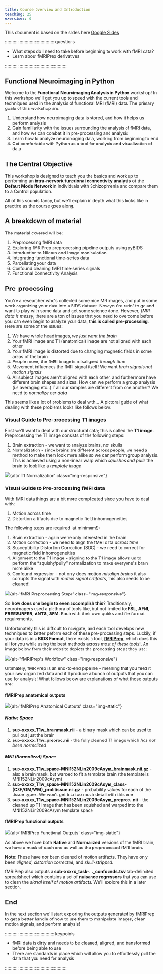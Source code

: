 ```yaml
---
title: Course Overview and Introduction
teaching: 25
exercises: 0
---
```


This document is based on the slides here [Google Slides](https://docs.google.com/presentation/d/1er6dQcERL-Yeb5-7A29tJnmqgHNaLpTLXM3e-SmpjDg/edit#slide=id.g484812a0c7_6_1)

:::::::::::::::::::::::::::::::::::::::: questions

- What steps do I need to take before beginning to work with fMRI data?
- Learn about fMRIPrep derivatives

::::::::::::::::::::::::::::::::::::::::::::::::::

## Functional Neuroimaging in Python

Welcome to the **Functional Neuroimaging Analysis in Python** workshop! In this workshpo we'll get you up to speed with the current tools and techniques used in the analysis of functional MRI (fMRI) data. The primary goals of this workshop are:

1. Understand how neuroimaging data is stored, and how it helps us perform analysis
2. Gain familiarity with the issues surrounding the analysis of fMRI data, and how we can combat it in pre-processing and analysis
3. Learn how to analyze neuroimaging data, working from beginning to end
4. Get comfortable with Python as a tool for analysis and visualization of data

## The Central Objective

This workshop is designed to teach you the basics and work up to performing an **intra-network functional connectivity analysis** of the **Default Mode Network** in individuals with Schizophrenia and compare them to a Control population.

All of this sounds fancy, but we'll explain in depth what this looks like in practice as the course goes along.

## A breakdown of material

The material covered will be:

1. Preprocessing fMRI data
2. Exploring fMRIPrep preprocessing pipeline outputs using pyBIDS
3. Introduction to Nilearn and Image manipulation
4. Integrating functional time-series data
5. Parcellating your data
6. Confound cleaning fMRI time-series signals
7. Functional Connectivity Analysis

## Pre-processing

You're a researcher who's collected some nice MR images, and put in some work organizing your data into a BIDS dataset. Now you're rarin' to go and want to play with some data and get some science done. However, *fMRI data is messy*, there are a ton of issues that you need to overcome before you can even begin to analyze your data, **this is called pre-processing**. Here are some of the issues:

1. We have whole head images, *we just want the brain*
2. Your fMRI image and T1 (anatomical) image are not aligned with each other
3. Your fMRI image is distorted due to changing magnetic fields in some areas of the brain
4. People move, the fMRI image is misaligned *through time*
5. Movement influences the fMRI signal itself! We want *brain signals not motion signals*
6. All subject images aren't aligned with each other, and furthermore have different brain shapes and sizes. How can we perform a group analysis (i.e averaging etc..) if all our samples are different from one another? We need to *normalize our data*

This seems like a lot of problems to deal with... A pictoral guide of what dealing with these problems looks like follows below:

### Visual Guide to Pre-processing T1 images

First we'll want to deal with our structural data; this is called the **T1 image**. Preprocessing the T1 image consists of the following steps:

1. Brain extraction - we want to analyze brains, not skulls
2. Normalization - since brains are different across people, we need a method to make them look more alike so we can perform group analysis. This is achieved using a non-linear warp which *squishes and pulls* the brain to look like a *template image*

![](fig/animated_t1_mni.gif){alt='T1 Normalization' class="img-responsive"}

### Visual Guide to Pre-processing fMRI data

With fMRI data things are a bit more complicated since you have to deal with:

1. Motion across time
2. Distortion artifacts due to magnetic field inhomogeneities

The following steps are required (at minimum!):

1. Brain extraction - again we're only interested in the brain
2. Motion correction - we need to align the fMRI data *across time*
3. Susceptibility Distortion Correction (SDC) - we need to correct for magnetic field inhomogeneities
4. Alignment to the T1 image - aligning to the T1 image allows us to perform the \*squishy/pully" normalization to make everyone's brain more alike
5. Confound regression - not only does motion *misalign brains* it also corrupts the signal with *motion signal artifacts*, this also needs to be cleaned!

![](fig/animated_fmri_preproc.gif){alt='fMRI Preprocessing Steps' class="img-responsive"}

So **how does one begin to even accomplish this**? Traditionally, neuroimagers used a plethora of tools like, but not limited to: **FSL**, **AFNI**, **FREESURFER**, **ANTS**, **SPM**. Each with their own quirks and file format requirements.

Unfortunately this is difficult to navigate, and each tool develops new techniques to better peform each of these pre-processing steps. Luckily, if your data is in a **BIDS Format**, there exists a tool, [**fMRIPrep**](https://fmriprep.org), which does this all for you while using the best methods across *most of these tools*!. An image below from their website depicts the processing steps they use:

![](https://github.com/oesteban/fmriprep/raw/38a63e9504ab67812b63813c5fe9af882109408e/docs/_static/fmriprep-workflow-all.png){alt="fMRIPrep's Workflow" class="img-responsive"}

Ultimately, fMRIPrep is an end-to-end pipeline - meaning that you feed it your raw organized data and it'll produce a bunch of outputs that you can use for analysis! What follows below are explanations of what those outputs are:

#### fMRIPrep anatomical outputs

![](fig/fmriprep_anat_out.png){alt='fMRIPrep Anatomical Outputs' class="img-static"}

##### Native Space

1. **sub-xxxxx\_T1w\_brainmask.nii** - a binary mask which can be used to pull out just the brain
2. **sub-xxxxx\_T1w\_preproc.nii** - the fully cleaned T1 image which *has not been normalized*

##### MNI (Normalized) Space

1. **sub-xxxxx\_T1w\_space-MNI152NLin2009cAsym\_brainmask.nii.gz** - also a brain mask, but warped to fit a template brain (the template is MNI152NLin2009cAsym)
2. **sub-xxxxx\_T1w\_space-MNI152NLin2009cAsym\_class-(CSF/GM/WM)\_probtissue.nii.gz** - probability values for each of the tissue types. We won't get into too much detail with this one
3. **sub-xxxxx\_T1w\_space-MNI152NLin2009cAsym\_preproc..nii** - the cleaned up T1 image that has been squished and warped into the MNI152NLin2009cAsym template space

#### fMRIPrep functional outputs

![](fig/fmriprep_func_out.png){alt='fMRIPrep Functional Outputs' class="img-static"}

As above we have both **Native** and **Normalized** versions of the fMRI brain, we have a mask of each one as well as the preprocessed fMRI brain.

**Note**: These have *not* been cleaned of motion artifacts. They have only been *aligned*, *distortion corrected*, and *skull-stripped*.

fMRIPrep also outputs a **sub-xxxxx\_task-...\_confounds.tsv** tab-delimited spreadsheet which contains a set of **nuisance regressors** that you can use to clean the *signal itself of motion artifacts*. We'll explore this in a later section.

## End

In the next section we'll start exploring the outputs generated by fMRIPrep to get a better handle of how to use them to manipulate images, clean motion signals, and perform analysis!



:::::::::::::::::::::::::::::::::::::::: keypoints

- fMRI data is dirty and needs to be cleaned, aligned, and transformed before being able to use
- There are standards in place which will allow you to effortlessly pull the data that you need for analysis

::::::::::::::::::::::::::::::::::::::::::::::::::


